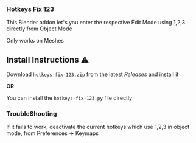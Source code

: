 ### Hotkeys Fix 123

This Blender addon let's you enter the respective Edit Mode using 1,2,3 directly from Object Mode

Only works on Meshes

## Install Instructions ⚠️

Download [`hotkeys-fix-123.zip`](https://github.com/abhiraaid/hotkeys-fix-123/releases/tag/hotkeys-fix-123) from the latest *Releases* and install it

**OR**

You can install the `hotkeys-fix-123.py` file directly


### TroubleShooting
If it fails to work, deactivate the current hotkeys which  use 1,2,3 in object mode, from Preferences -> Keymaps
